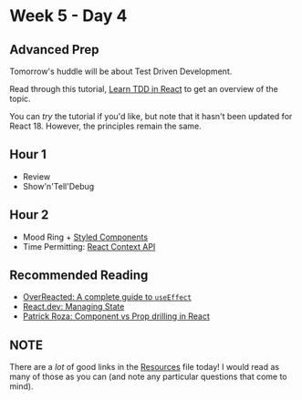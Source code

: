 # Week 5 - Day 4

## Advanced Prep

Tomorrow's huddle will be about Test Driven Development.

Read through this tutorial, [Learn TDD in React](https://learntdd.in/react) to get an overview of the topic.

You can _try_ the tutorial if you'd like, but note that it hasn't been updated for React 18. However, the principles remain the same.

## Hour 1

* Review
* Show'n'Tell'Debug

## Hour 2

* Mood Ring + [Styled Components](https://styled-components.com/)
* Time Permitting: [React Context API](https://react.dev/learn/passing-data-deeply-with-context#step-1-create-the-context)

## Recommended Reading

* [OverReacted: A complete guide to `useEffect`](https://overreacted.io/a-complete-guide-to-useeffect/)
* [React.dev: Managing State](https://react.dev/learn/managing-state)
* [Patrick Roza: Component vs Prop drilling in React](https://patrickroza.com/blog/component-vs-prop-drilling-in-react/)

## NOTE

There are a _lot_ of good links in the [Resources](./RESOURCES.md) file today! I would read as many of those as you can (and note any particular questions that come to mind).
